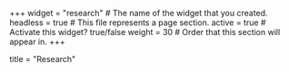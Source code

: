 +++
widget = "research"  # The name of the widget that you created.
headless = true  # This file represents a page section.
active = true  # Activate this widget? true/false
weight = 30  # Order that this section will appear in.
+++

title = "Research"
